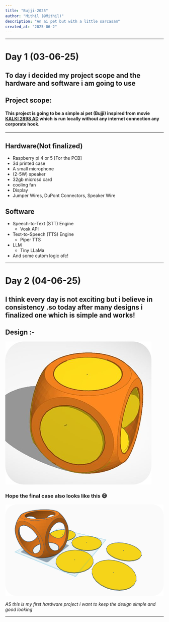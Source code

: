 ```yaml
---
title: "Bujji-2025"
author: "Mithil (@Mithil)"
description: "An ai pet but with a little sarcasam"
created_at: "2025-06-2"
---
```


---
# Day 1 (03-06-25)

To day i decided my project scope and the hardware and software i am going to use
---
## **Project scope**:  
#### This project is going to be a simple ai pet (**Bujji**) inspired from movie [KALKI 2898 AD](https://en.wikipedia.org/wiki/Kalki_2898_AD) which is run locally without any internet connection any corporate hook.
---
## Hardware(Not finalized) 

 - Raspberry pi 4 or 5 [For the PCB]
 - 3d printed case 
 - A small microphone
 - (2-5W) speaker
 - 32gb microsd card
 - cooling fan
 - Display
 - Jumper Wires, DuPont Connectors, Speaker Wire

## Software
- Speech-to-Text (STT) Engine
   -  Vosk API
- Text-to-Speech (TTS) Engine
	- Piper TTS
- LLM
	- Tiny LLaMa
- And some cutom logic ofc!
---
# Day 2 (04-06-25)

I think every day is not  exciting but i believe in consistency .so today after many designs i finalized one which is simple and works!
---
## Design :- 
![My imagination ](https://github.com/MithilSaiReddy/bujji_2025/blob/main/assets/basic.jpg)

### Hope the final case also looks like this 😅

![Side view](https://github.com/MithilSaiReddy/bujji_2025/blob/main/assets/case_side.png)

*AS this is my first hardware project i want to keep the design simple and good looking*

---
